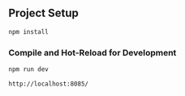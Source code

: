 ## Project Setup

```sh
npm install
```

### Compile and Hot-Reload for Development

```sh
npm run dev
```

```sh
http://localhost:8085/
```

